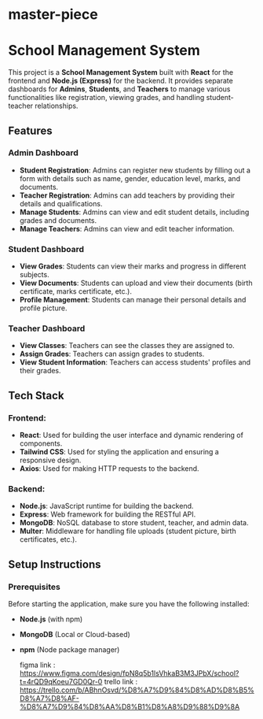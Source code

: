 # master-piece
# School Management System

This project is a **School Management System** built with **React** for the frontend and **Node.js (Express)** for the backend. It provides separate dashboards for **Admins**, **Students**, and **Teachers** to manage various functionalities like registration, viewing grades, and handling student-teacher relationships.

## Features

### Admin Dashboard
- **Student Registration**: Admins can register new students by filling out a form with details such as name, gender, education level, marks, and documents.
- **Teacher Registration**: Admins can add teachers by providing their details and qualifications.
- **Manage Students**: Admins can view and edit student details, including grades and documents.
- **Manage Teachers**: Admins can view and edit teacher information.

### Student Dashboard
- **View Grades**: Students can view their marks and progress in different subjects.
- **View Documents**: Students can upload and view their documents (birth certificate, marks certificate, etc.).
- **Profile Management**: Students can manage their personal details and profile picture.

### Teacher Dashboard
- **View Classes**: Teachers can see the classes they are assigned to.
- **Assign Grades**: Teachers can assign grades to students.
- **View Student Information**: Teachers can access students' profiles and their grades.
  
## Tech Stack

### Frontend:
- **React**: Used for building the user interface and dynamic rendering of components.
- **Tailwind CSS**: Used for styling the application and ensuring a responsive design.
- **Axios**: Used for making HTTP requests to the backend.

### Backend:
- **Node.js**: JavaScript runtime for building the backend.
- **Express**: Web framework for building the RESTful API.
- **MongoDB**: NoSQL database to store student, teacher, and admin data.
- **Multer**: Middleware for handling file uploads (student picture, birth certificates, etc.).

## Setup Instructions

### Prerequisites
Before starting the application, make sure you have the following installed:
- **Node.js** (with npm)
- **MongoDB** (Local or Cloud-based)
- **npm** (Node package manager)


  figma link : https://www.figma.com/design/fpN8q5b1lsVhkaB3M3JPbX/school?t=4rQD9qKoeu7GD0Qr-0
  trello link : https://trello.com/b/ABhnOsvd/%D8%A7%D9%84%D8%AD%D8%B5%D8%A7%D8%AF-%D8%A7%D9%84%D8%AA%D8%B1%D8%A8%D9%88%D9%8A



